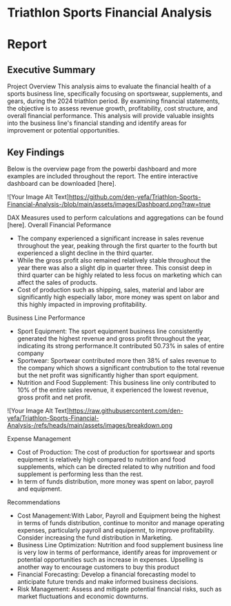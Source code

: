 # Triathlon Sports Financial Analysis
# Report 
## Executive Summary 
Project Overview 
This analysis aims to evaluate the financial health of a sports business line, specifically focusing on sportswear, supplements, and gears, during the 2024 triathlon period. By examining financial statements, the objective is to assess revenue growth, profitability, cost structure, and overall financial performance. This analysis will provide valuable insights into the business line's financial standing and identify areas for improvement or potential opportunities.

## Key Findings 
Below is the overview page from the powerbi dashboard and more examples are included throughout the report. The entire interactive dashboard can be downloaded [here].

 ![Your Image Alt Text]https://github.com/den-yefa/Triathlon-Sports-Financial-Analysis-/blob/main/assets/images/Dashboard.png?raw=true
 
DAX Measures used to perform calculations and aggregations can be found [here].
Overall Financial Peformance 
* The company experienced a significant increase in sales revenue  throughout the year, peaking through the first quarter to the fourth but experienced a slight decline in the third quarter. 
* While the gross profit also remained relatively stable throughout the year there was also a slight dip in quarter three. This consist deep in third quarter can be highly related to less focus on marketing which can affect the sales of products. 
* Cost of production such as shipping, sales, material and labor are significantly high especially labor, more money was spent on labor and this highly impacted in improving profitability.

Business Line Performance 
* Sport Equipment: The sport equipment business line consistently generated the highest revenue and gross profit throughout the year, indicating its strong performance.It contributed 50.73% in sales of entire company
* Sportwear: Sportwear contributed more then 38% of sales revenue to the company which shows a significant contrubution to the total revenue but the net profit was significantly higher than sport equipment.
* Nutrition and Food Supplement: This business line only contributed to 10% of the entire sales revenue, it experienced the lowest revenue, gross profit and net profit.

 ![Your Image Alt Text]https://raw.githubusercontent.com/den-yefa/Triathlon-Sports-Financial-Analysis-/refs/heads/main/assets/images/breakdown.png

Expense Management 
* Cost of Production: The cost of production for sportswear and sports equipment is relatively high compared to nutrition and food supplements, which can be directed related to why nutrition and food supplement is performing less than the rest.
* In term of funds distribution, more money was spent on labor, payroll and equipment.

Recommendations 
* Cost Management:With Labor, Payroll and Equipment being the highest in terms of funds distribution, continue to monitor and manage operating expenses, particularly payroll and equipemnt, to improve profitability. Consider increasing the fund distribution in Marketing.
* Business Line Optimization: Nutrition and food supplement business line is very low in terms of performance, identify areas for improvement or potential opportunities such as increase in expenses. Upselling is another way to encourage customers to buy this product
* Financial Forecasting: Develop a financial forecasting model to anticipate future trends and make informed business decisions.
* Risk Management: Assess and mitigate potential financial risks, such as market fluctuations and economic downturns.
